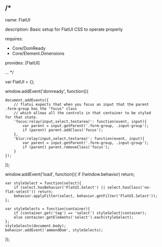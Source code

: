 /*
---

name: FlatUI

description: Basic setup for FlatUI CSS to operate properly

requires:
 - Core/DomReady
 - Core/Element.Dimensions

provides: [FlatUI]

...
*/

var FlatUI = {};

window.addEvent('domready', function(){

	document.addEvents({
		// flatui expects that when you focus an input that the parent .form-group has the "focus" class
		// which allows all the controls in that container to be styled for that state.
		'focus:relay(input,select,textarea)': function(event, input){
			var parent = input.getParent('.form-group, .input-group');
			if (parent) parent.addClass('focus');
		},
		'blur:relay(input,select,textarea)': function(event, input){
			var parent = input.getParent('.form-group, .input-group');
			if (parent) parent.removeClass('focus');
		}
	});

});

window.addEvent('load', function(){
	if (!window.behavior) return;

	var styleSelect = function(select){
		if (select.hasBehavior('FlatUI.Select') || select.hasClass('no-flat-select')) return;
		behavior.applyFilter(select, behavior.getFilter('FlatUI.Select'));
	};

	var styleSelects = function(container){
		if (container.get('tag') == 'select') styleSelect(container);
		else container.getElements('select').each(styleSelect);
	};
	styleSelects(document.body);
	behavior.addEvent('ammendDom', styleSelects);
});